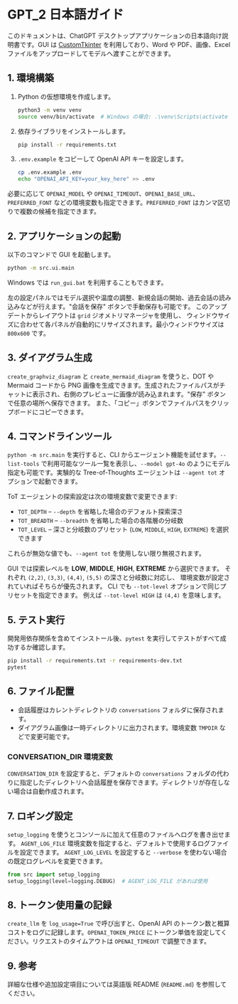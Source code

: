 # GPT_2 日本語ガイド

このドキュメントは、ChatGPT デスクトップアプリケーションの日本語向け説明書です。GUI は [CustomTkinter](https://github.com/TomSchimansky/CustomTkinter) を利用しており、Word や PDF、画像、Excel ファイルをアップロードしてモデルへ渡すことができます。

## 1. 環境構築

1. Python の仮想環境を作成します。
   ```bash
   python3 -m venv venv
   source venv/bin/activate  # Windows の場合: .\venv\Scripts\activate
   ```
2. 依存ライブラリをインストールします。
   ```bash
   pip install -r requirements.txt
   ```
3. `.env.example` をコピーして OpenAI API キーを設定します。
   ```bash
   cp .env.example .env
   echo "OPENAI_API_KEY=your_key_here" >> .env
   ```
  必要に応じて `OPENAI_MODEL` や `OPENAI_TIMEOUT`、`OPENAI_BASE_URL`、`PREFERRED_FONT` などの環境変数も指定できます。`PREFERRED_FONT` はカンマ区切りで複数の候補を指定できます。

## 2. アプリケーションの起動

以下のコマンドで GUI を起動します。
```bash
python -m src.ui.main
```
Windows では `run_gui.bat` を利用することもできます。

左の設定パネルではモデル選択や温度の調整、新規会話の開始、過去会話の読み込みなどが行えます。"会話を保存" ボタンで手動保存も可能です。
このアップデートからレイアウトは `grid` ジオメトリマネージャを使用し、
ウィンドウサイズに合わせて各パネルが自動的にリサイズされます。最小ウィンドウサイズは `800x600` です。

## 3. ダイアグラム生成

`create_graphviz_diagram` と `create_mermaid_diagram` を使うと、DOT や Mermaid コードから PNG 画像を生成できます。生成されたファイルパスがチャットに表示され、右側のプレビューに画像が読み込まれます。"保存" ボタンで任意の場所へ保存できます。 また、「コピー」ボタンでファイルパスをクリップボードにコピーできます。

## 4. コマンドラインツール

`python -m src.main` を実行すると、CLI からエージェント機能を試せます。`--list-tools` で利用可能なツール一覧を表示し、`--model gpt-4o` のようにモデル指定も可能です。実験的な Tree-of-Thoughts エージェントは `--agent tot` オプションで起動できます。

ToT エージェントの探索設定は次の環境変数で変更できます:

- `TOT_DEPTH` – `--depth` を省略した場合のデフォルト探索深さ
- `TOT_BREADTH` – `--breadth` を省略した場合の各階層の分岐数
- `TOT_LEVEL` – 深さと分岐数のプリセット (`LOW`, `MIDDLE`, `HIGH`, `EXTREME`)
  を選択できます

これらが無効な値でも、`--agent tot` を使用しない限り無視されます。

GUI では探索レベルを **LOW**, **MIDDLE**, **HIGH**, **EXTREME** から選択できます。
それぞれ `(2,2)`, `(3,3)`, `(4,4)`, `(5,5)` の深さと分岐数に対応し、
環境変数が設定されていればそちらが優先されます。
CLI でも `--tot-level` オプションで同じプリセットを指定できます。
例えば `--tot-level HIGH` は `(4,4)` を意味します。

## 5. テスト実行

開発用依存関係を含めてインストール後、`pytest` を実行してテストがすべて成功するか確認します。
```bash
pip install -r requirements.txt -r requirements-dev.txt
pytest
```

## 6. ファイル配置

- 会話履歴はカレントディレクトリの `conversations` フォルダに保存されます。
- ダイアグラム画像は一時ディレクトリに出力されます。環境変数 `TMPDIR` などで変更可能です。

### CONVERSATION_DIR 環境変数

`CONVERSATION_DIR` を設定すると、デフォルトの `conversations` フォルダの代わりに指定したディレクトリへ会話履歴を保存できます。ディレクトリが存在しない場合は自動作成されます。

## 7. ロギング設定

`setup_logging` を使うとコンソールに加えて任意のファイルへログを書き出せます。
`AGENT_LOG_FILE` 環境変数を指定すると、デフォルトで使用するログファイルを設定できます。
`AGENT_LOG_LEVEL` を設定すると `--verbose` を使わない場合の既定ログレベルを変更できます。

```python
from src import setup_logging
setup_logging(level=logging.DEBUG)  # AGENT_LOG_FILE があれば使用
```

## 8. トークン使用量の記録

`create_llm` を `log_usage=True` で呼び出すと、OpenAI API のトークン数と概算コストをログに記録します。`OPENAI_TOKEN_PRICE` にトークン単価を設定してください。リクエストのタイムアウトは `OPENAI_TIMEOUT` で調整できます。

## 9. 参考

詳細な仕様や追加設定項目については英語版 README (`README.md`) を参照してください。

